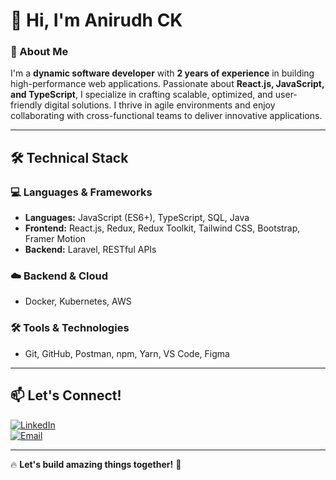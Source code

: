# 👋 Hi, I'm Anirudh CK  

### 🚀 About Me  
I'm a **dynamic software developer** with **2 years of experience** in building high-performance web applications. Passionate about **React.js, JavaScript, and TypeScript**, I specialize in crafting scalable, optimized, and user-friendly digital solutions. I thrive in agile environments and enjoy collaborating with cross-functional teams to deliver innovative applications.  

---

## 🛠️ Technical Stack  

### **💻 Languages & Frameworks**  
- **Languages:** JavaScript (ES6+), TypeScript, SQL, Java   
- **Frontend:** React.js, Redux, Redux Toolkit, Tailwind CSS, Bootstrap, Framer Motion  
- **Backend:** Laravel, RESTful APIs  

### **☁️ Backend & Cloud**  
- Docker, Kubernetes, AWS  

### **🛠️ Tools & Technologies**  
- Git, GitHub, Postman, npm, Yarn, VS Code, Figma  

---

## 📫 Let's Connect!  
[![LinkedIn](https://img.shields.io/badge/LinkedIn-0A66C2?style=for-the-badge&logo=linkedin&logoColor=white)](https://linkedin.com/in/your-profile)  
[![Email](https://img.shields.io/badge/Email-DC4E41?style=for-the-badge&logo=gmail&logoColor=white)](mailto:ckanirudh99@gmail.com)  

---

🔥 **Let's build amazing things together!** 🚀  

